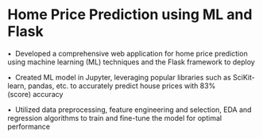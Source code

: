# Home Price Prediction using ML and Flask

•  Developed a comprehensive web application for home price prediction using machine learning (ML) techniques and the Flask framework to deploy

•  Created ML model in Jupyter, leveraging popular libraries such as SciKit-learn, pandas, etc. to accurately predict house prices with 83% (score) accuracy 

•  Utilized data preprocessing, feature engineering and selection, EDA and regression algorithms to train and fine-tune the model for optimal performance
